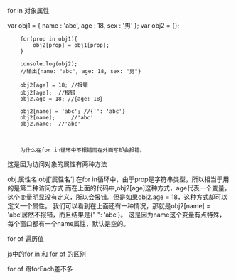 for in 对象属性


var obj1 = {
            name : 'abc',
            age : 18,
            sex : '男'
        };
        var obj2 = {};

        for(prop in obj1){
            obj2[prop] = obj1[prop];
        }

        console.log(obj2);
        //输出{name: "abc", age: 18, sex: "男"}
        
        obj2[age] = 18; //报错
        obj2[age];	//报错
		obj2.age = 18; //{age: 18}
		
		obj2[name] = 'abc';	//{'': 'abc'}
		obj2[name]; 	//'abc'
		obj2.name;  //'abc'



        为什么在for in循环中不报错而在外面写却会报错。
这是因为访问对象的属性有两种方法

obj.属性名
obj[‘属性名’]
在for in循环中，由于prop是字符串类型，所以相当于用的是第二种访问方式
而在上面的代码中,obj2[age]这种方式，age代表一个变量，这个变量明显没有定义，所以会报错。但是如果obj2.age = 18，这种方式却可以定义一个属性。
我们可以看到在上面还有一种情况，那就是obj2[name] = 'abc’居然不报错，而且结果是{" ": ‘abc’}。
这是因为name这个变量有点特殊，每个窗口都有一个name属性，默认是空的。


for of 遍历值


[js中的for in 和 for of 的区别](https://blog.csdn.net/m0_37686205/article/details/89162049)



for of 跟forEach差不多